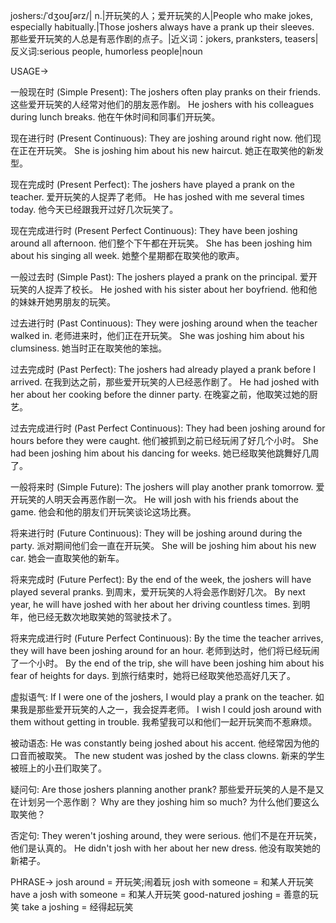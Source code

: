 joshers:/ˈdʒoʊʃərz/| n.|开玩笑的人；爱开玩笑的人|People who make jokes, especially habitually.|Those joshers always have a prank up their sleeves. 那些爱开玩笑的人总是有恶作剧的点子。|近义词：jokers, pranksters, teasers|反义词:serious people, humorless people|noun

USAGE->

一般现在时 (Simple Present):
The joshers often play pranks on their friends.  这些爱开玩笑的人经常对他们的朋友恶作剧。
He joshers with his colleagues during lunch breaks. 他在午休时间和同事们开玩笑。

现在进行时 (Present Continuous):
They are joshing around right now. 他们现在正在开玩笑。
She is joshing him about his new haircut.  她正在取笑他的新发型。

现在完成时 (Present Perfect):
The joshers have played a prank on the teacher. 爱开玩笑的人捉弄了老师。
He has joshed with me several times today. 他今天已经跟我开过好几次玩笑了。

现在完成进行时 (Present Perfect Continuous):
They have been joshing around all afternoon. 他们整个下午都在开玩笑。
She has been joshing him about his singing all week. 她整个星期都在取笑他的歌声。

一般过去时 (Simple Past):
The joshers played a prank on the principal. 爱开玩笑的人捉弄了校长。
He joshed with his sister about her boyfriend.  他和他的妹妹开她男朋友的玩笑。

过去进行时 (Past Continuous):
They were joshing around when the teacher walked in. 老师进来时，他们正在开玩笑。
She was joshing him about his clumsiness. 她当时正在取笑他的笨拙。

过去完成时 (Past Perfect):
The joshers had already played a prank before I arrived.  在我到达之前，那些爱开玩笑的人已经恶作剧了。
He had joshed with her about her cooking before the dinner party.  在晚宴之前，他取笑过她的厨艺。

过去完成进行时 (Past Perfect Continuous):
They had been joshing around for hours before they were caught.  他们被抓到之前已经玩闹了好几个小时。
She had been joshing him about his dancing for weeks.  她已经取笑他跳舞好几周了。

一般将来时 (Simple Future):
The joshers will play another prank tomorrow.  爱开玩笑的人明天会再恶作剧一次。
He will josh with his friends about the game. 他会和他的朋友们开玩笑谈论这场比赛。


将来进行时 (Future Continuous):
They will be joshing around during the party.  派对期间他们会一直在开玩笑。
She will be joshing him about his new car. 她会一直取笑他的新车。

将来完成时 (Future Perfect):
By the end of the week, the joshers will have played several pranks. 到周末，爱开玩笑的人将会恶作剧好几次。
By next year, he will have joshed with her about her driving countless times. 到明年，他已经无数次地取笑她的驾驶技术了。

将来完成进行时 (Future Perfect Continuous):
By the time the teacher arrives, they will have been joshing around for an hour. 老师到达时，他们将已经玩闹了一个小时。
By the end of the trip, she will have been joshing him about his fear of heights for days.  到旅行结束时，她将已经取笑他恐高好几天了。

虚拟语气:
If I were one of the joshers, I would play a prank on the teacher. 如果我是那些爱开玩笑的人之一，我会捉弄老师。
I wish I could josh around with them without getting in trouble. 我希望我可以和他们一起开玩笑而不惹麻烦。

被动语态:
He was constantly being joshed about his accent. 他经常因为他的口音而被取笑。
The new student was joshed by the class clowns.  新来的学生被班上的小丑们取笑了。

疑问句:
Are those joshers planning another prank? 那些爱开玩笑的人是不是又在计划另一个恶作剧？
Why are they joshing him so much? 为什么他们要这么取笑他？

否定句:
They weren't joshing around, they were serious. 他们不是在开玩笑，他们是认真的。
He didn't josh with her about her new dress. 他没有取笑她的新裙子。


PHRASE->
josh around =  开玩笑;闹着玩
josh with someone =  和某人开玩笑
have a josh with someone = 和某人开玩笑
good-natured joshing =  善意的玩笑
take a joshing =  经得起玩笑
